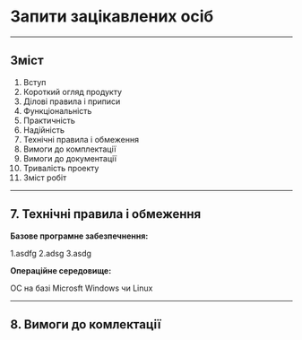 # Запити зацікавлених осіб
***
## Зміст

1. Вступ
2. Короткий огляд продукту
3. Ділові правила і приписи
4. Функціональність
5. Практичність
6. Надійність
7. Технічні правила і обмеження
8. Вимоги до комплектації
9. Вимоги до документації
10. Тривалість проекту
11. Зміст робіт
***
## 7. Технічні правила і обмеження

**Базове програмне забезпечнення:**

1.asdfg
2.adsg
3.asdg

**Операційне середовище:**

ОС на базі Microsft Windows чи Linux
***
## 8. Вимоги до комлектації
